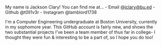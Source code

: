 My name is Jackson Clary!
  You can find me at...
    - Email @jclary@bu.ed
    - Github @t0ll1v3r
    - Instagram @lamblord1738

I'm a Computer Engineering undergraduate at Boston University, currently in my sophomore year. This GitHub account is fairly new, and shows the two substantial projects I've been a team member of thus far in college- I thought they were fun & interesting to be a part of, so I hope you do too!
